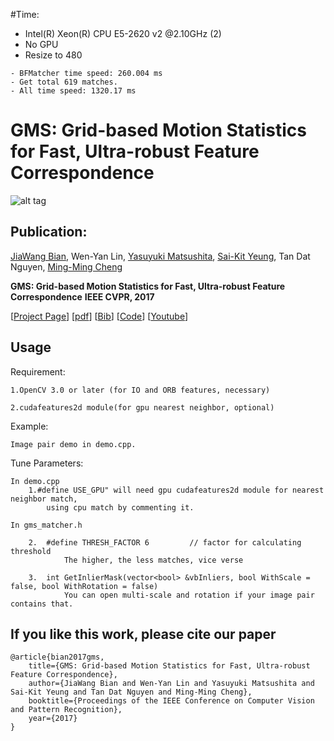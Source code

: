 #Time:
- Intel(R) Xeon(R) CPU E5-2620 v2 @2.10GHz (2)
- No GPU
- Resize to 480
```
- BFMatcher time speed: 260.004 ms
- Get total 619 matches.
- All time speed: 1320.17 ms
```



# GMS: Grid-based Motion Statistics for Fast, Ultra-robust Feature Correspondence

![alt tag](http://mmcheng.net/wp-content/uploads/2017/03/dog_ours.jpg)



## Publication:

[JiaWang Bian](http://jwbian.net), Wen-Yan Lin, [Yasuyuki Matsushita](http://www-infobiz.ist.osaka-u.ac.jp/user/matsushita/index.html), [Sai-Kit Yeung](http://people.sutd.edu.sg/~saikit/), Tan Dat Nguyen, [Ming-Ming Cheng](http://mmcheng.net)

**GMS: Grid-based Motion Statistics for Fast, Ultra-robust Feature Correspondence**  **IEEE CVPR, 2017** 

[[Project Page](http://jwbian.net/gms)] [[pdf](http://jwbian.net/Papers/GMS_CVPR17.pdf)] [[Bib](http://jwbian.net/Papers/bian2017gms.txt)] [[Code](https://github.com/JiawangBian/GMS-Feature-Matcher)] [[Youtube](https://youtu.be/3SlBqspLbxI)]


	
## Usage

Requirement:

	1.OpenCV 3.0 or later (for IO and ORB features, necessary)

	2.cudafeatures2d module(for gpu nearest neighbor, optional)

Example:

	Image pair demo in demo.cpp.
	
	
Tune Parameters:

	In demo.cpp
		1.#define USE_GPU" will need gpu cudafeatures2d module for nearest neighbor match, 
			using cpu match by commenting it.
	
	In gms_matcher.h
				
		2.	#define THRESH_FACTOR 6			// factor for calculating threshold
				The higher, the less matches, vice verse
				
		3. 	int GetInlierMask(vector<bool> &vbInliers, bool WithScale = false, bool WithRotation = false)
				You can open multi-scale and rotation if your image pair contains that. 
				

## If you like this work, please cite our paper
	@article{bian2017gms,
  		title={GMS: Grid-based Motion Statistics for Fast, Ultra-robust Feature Correspondence},
  		author={JiaWang Bian and Wen-Yan Lin and Yasuyuki Matsushita and Sai-Kit Yeung and Tan Dat Nguyen and Ming-Ming Cheng},
  		booktitle={Proceedings of the IEEE Conference on Computer Vision and Pattern Recognition},
  		year={2017}
	}


